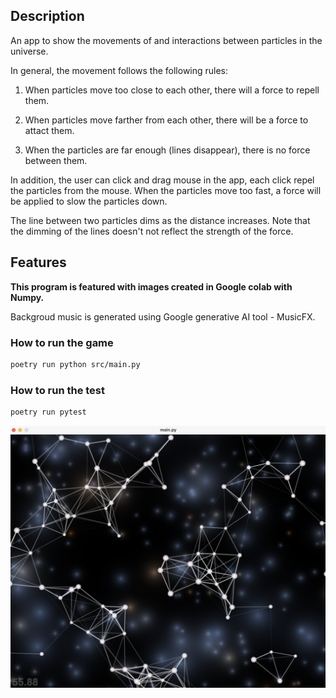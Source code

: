## Description

An app to show the movements of and interactions between particles in the universe.  

In general, the movement follows the following rules:

1. When particles move too close to each other, there will a force to repell them.

2. When particles move farther from each other, there will be a force to attact them.

3. When the particles are far enough (lines disappear), there is no force between them. 

In addition, the user can click and drag mouse in the app, each click repel the particles from the mouse. When the particles move too fast, a force will be applied to slow the particles down. 

The line between two particles dims as the distance increases. Note that the dimming of the lines doesn't not reflect the strength of the force. 

## Features

 **This program is featured with images created in Google colab with Numpy.**

Backgroud music is generated using Google generative AI tool - MusicFX.

### How to run the game
```bash
poetry run python src/main.py
```

### How to run the test
``` bash
poetry run pytest
```

![Example Image](./images/window.png)